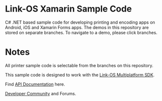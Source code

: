 # Link-OS Xamarin Sample Code 
C# .NET based sample code for developing printing and encoding apps on Android, iOS and Xamarin Forms apps. The demos in this repository are stored on separate branches. To navigate to a demo, please click branches.

# Notes
All printer sample code is selectable from the branches on this repository.

This sample code is designed to work with the [Link-OS Multiplatform SDK](http://www.zebra.com/sdk).

Find [API Documentation](http://techdocs.zebra.com/link-os) here.

[Developer Community](https://developer.zebra.com/community/technologies/printers) and Forums.
